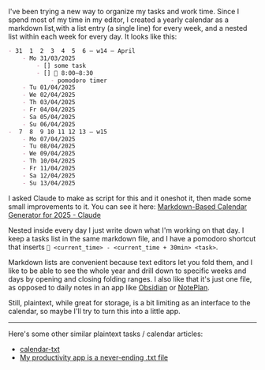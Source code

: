 I've been trying a new way to organize my tasks and work time. Since I spend most of my time in my editor, I created a yearly calendar as a markdown list,with a list entry (a single line) for every week, and a nested list within each week for every day. It looks like this:

```md
- 31  1  2  3  4  5  6 – w14 – April
    - Mo 31/03/2025
        - [] some task
        - [] 🍅 8:00–8:30
            - pomodoro timer
    - Tu 01/04/2025
    - We 02/04/2025
    - Th 03/04/2025
    - Fr 04/04/2025
    - Sa 05/04/2025
    - Su 06/04/2025
-  7  8  9 10 11 12 13 – w15
    - Mo 07/04/2025
    - Tu 08/04/2025
    - We 09/04/2025
    - Th 10/04/2025
    - Fr 11/04/2025
    - Sa 12/04/2025
    - Su 13/04/2025
```

I asked Claude to make as script for this and it oneshot it, then made some small improvements to it. You can see it here: [Markdown-Based Calendar Generator for 2025 - Claude](https://claude.ai/share/55e11885-c5fe-48a6-bfaf-05a12f3b2160)

Nested inside every day I just write down what I'm working on that day.
I keep a tasks list in the same markdown file, and I have a pomodoro shortcut that inserts `🍅 <current_time> - <current_time + 30min> <task>`.

Markdown lists are convenient because text editors let you fold them, and I like to be able to see the whole year and drill down to specific weeks and days by opening and closing folding ranges. I also like that it's just one file, as opposed to daily notes in an app like [Obsidian](https://obsidian.md/) or [NotePlan](https://noteplan.co/).

Still, plaintext, while great for storage, is a bit limiting as an interface to the calendar, so maybe I'll try to turn this into a little app.

---

Here's some other similar plaintext tasks / calendar articles:
- [calendar-txt](https://terokarvinen.com/2021/calendar-txt/)
- [My productivity app is a never-ending .txt file](https://jeffhuang.com/productivity_text_file/)